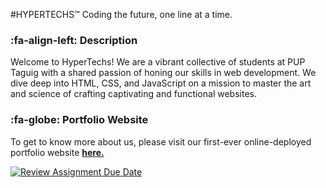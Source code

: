 #HYPERTECHS™
Coding the future, one line at a time.

### :fa-align-left: Description
Welcome to HyperTechs! We are a vibrant collective of students at PUP Taguig with a shared passion of honing our skills in web development. We dive deep into HTML, CSS, and JavaScript on a mission to master the art and science of crafting captivating and functional websites.

### :fa-globe: Portfolio Website
To get to know more about us, please visit our first-ever online-deployed portfolio website [**here.**](https://hypertechs.netlify.app/ "**here.**")

[![Review Assignment Due Date](https://classroom.github.com/assets/deadline-readme-button-24ddc0f5d75046c5622901739e7c5dd533143b0c8e959d652212380cedb1ea36.svg)](https://classroom.github.com/a/fqpmhemc)

